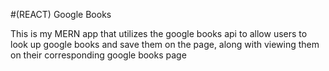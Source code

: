 #(REACT) Google Books

This is my MERN app that utilizes the google books api to allow users to look up google books and save them on the page, along with viewing them on their corresponding google books page
